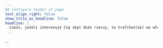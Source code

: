 ```yaml
---
## Configure header of page
text_align_right: false
show_title_as_headline: false
headline: |
  Cześć, jeżeli interesuje Cię zbyt dużo rzeczy, to trafiłeś(aś) we właściwe miejsce.
---
```


<!-- this is a subheadline -->
...
